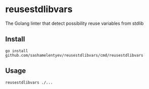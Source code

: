 # reusestdlibvars

The Golang linter that detect possibility reuse variables from stdlib

## Install

```console
go install github.com/sashamelentyev/reusestdlibvars/cmd/reusestdlibvars
```

## Usage
```console
reusestdlibvars ./...
```
